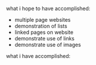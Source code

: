 what i hope to have accomplished:
- multiple page websites
- demonstration of lists
- linked pages on website
- demonstrate use of links
- demonstrate use of images

what i have accomplished: